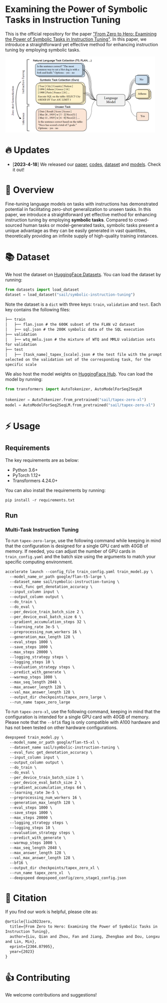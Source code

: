 # Examining the Power of Symbolic Tasks in Instruction Tuning

This is the official repository for the paper ["From Zero to Hero: Examining the Power of Symbolic Tasks in Instruction Tuning"](https://arxiv.org/abs/2304.07995). In this paper, we introduce a straightforward yet effective method for enhancing instruction tuning by employing symbolic tasks. 

<img src="misc/tapex-zero.jpg" align="middle" width="95%">

# 🔥 Updates
- [**2023-4-18**] We released our [paper](https://arxiv.org/abs/2304.07995), [codes](https://github.com/sail-sg/TAPEX-Zero), [dataset](https://huggingface.co/datasets/sail/symbolic-instruction-tuning) and [models](https://huggingface.co/models?search=sail/tapex-zero). Check it out!


# 🏴󠁶󠁵󠁭󠁡󠁰󠁿 Overview

Fine-tuning language models on tasks with instructions has demonstrated potential in facilitating zero-shot generalization to unseen tasks. In this paper, we introduce a straightforward yet effective method for enhancing instruction tuning by employing **symbolic tasks**. Compared to crowd-sourced human tasks or model-generated tasks, symbolic tasks present a unique advantage as they can be easily generated in vast quantities, theoretically providing an infinite supply of high-quality training instances.

# 📚 Dataset

We host the dataset on [HuggingFace Datasets](https://huggingface.co/datasets/sail/symbolic-instruction-tuning). You can load the dataset by running:

```python
from datasets import load_dataset
dataset = load_dataset("sail/symbolic-instruction-tuning")
```

Note the dataset is a `dict` with three keys: `train`, `validation` and `test`. Each key contains the following files:

```
├── train
│   ├── flan.json # the 600K subset of the FLAN v2 dataset
│   ├── sql.json # the 200K symbolic data of the SQL execution
├── validation
│   ├── wtq_mmlu.json # the mixture of WTQ and MMLU validation sets for validation
├── test
│   ├── [task_name]_tapex_[scale].json # the test file with the prompt selected on the validation set of the corresponding task, for the specific scale
```

We also host the model weights on [HuggingFace Hub](https://huggingface.co/models?search=sail/tapex-zero). You can load the model by running:

```python
from transformers import AutoTokenizer, AutoModelForSeq2SeqLM

tokenizer = AutoTokenizer.from_pretrained("sail/tapex-zero-xl")
model = AutoModelForSeq2SeqLM.from_pretrained("sail/tapex-zero-xl")
```

# ⚡️ Usage

## Requirements

The key requirements are as below:

- Python 3.6+
- PyTorch 1.12+
- Transformers 4.24.0+

You can also install the requirements by running:
```shell
pip install -r requirements.txt
```

## Run

### Multi-Task Instruction Tuning

To run `tapex-zero-large`, use the following command while keeping in mind that the configuration is designed for a single GPU card with 40GB of memory. If needed, you can adjust the number of GPU cards in `train_config.yaml` and the batch size using the arguments to match your specific computing environment.


```shell
accelerate launch --config_file train_config.yaml train_model.py \
  --model_name_or_path google/flan-t5-large \
  --dataset_name sail/symbolic-instruction-tuning \
  --eval_func get_denotation_accuracy \
  --input_column input \
  --output_column output \
  --do_train \
  --do_eval \
  --per_device_train_batch_size 2 \
  --per_device_eval_batch_size 6 \
  --gradient_accumulation_steps 32 \
  --learning_rate 3e-5 \
  --preprocessing_num_workers 16 \
  --generation_max_length 128 \
  --eval_steps 1000 \
  --save_steps 1000 \
  --max_steps 20000 \
  --logging_strategy steps \
  --logging_steps 10 \
  --evaluation_strategy steps \
  --predict_with_generate \
  --warmup_steps 1000 \
  --max_seq_length 2048 \
  --max_answer_length 128 \
  --val_max_answer_length 128 \
  --output_dir checkpoints/tapex_zero_large \
  --run_name tapex_zero_large
```

To run `tapex-zero-xl`, use the following command, keeping in mind that the configuration is intended for a single GPU card with 40GB of memory. Please note that the `--bf16` flag is only compatible with A100 hardware and has not been tested on other hardware configurations.


```shell
deepspeed train_model.py \
  --model_name_or_path google/flan-t5-xl \
  --dataset_name sail/symbolic-instruction-tuning \
  --eval_func get_denotation_accuracy \
  --input_column input \
  --output_column output \
  --do_train \
  --do_eval \
  --per_device_train_batch_size 1 \
  --per_device_eval_batch_size 2 \
  --gradient_accumulation_steps 64 \
  --learning_rate 3e-5 \
  --preprocessing_num_workers 16 \
  --generation_max_length 128 \
  --eval_steps 1000 \
  --save_steps 1000 \
  --max_steps 20000 \
  --logging_strategy steps \
  --logging_steps 10 \
  --evaluation_strategy steps \
  --predict_with_generate \
  --warmup_steps 1000 \
  --max_seq_length 2048 \
  --max_answer_length 128 \
  --val_max_answer_length 128 \
  --bf16 \
  --output_dir checkpoints/tapex_zero_xl \
  --run_name tapex_zero_xl  \
  --deepspeed deepspeed_config/zero_stage1_config.json
```

# 💬 Citation
If you find our work is helpful, please cite as:
```
@article{liu2023zero,
  title={From Zero to Hero: Examining the Power of Symbolic Tasks in Instruction Tuning},
  author={Liu, Qian and Zhou, Fan and Jiang, Zhengbao and Dou, Longxu and Lin, Min},
  eprint={2304.07995},
  year={2023}
}
```

# 👍 Contributing

We welcome contributions and suggestions!
